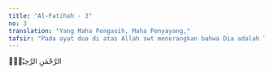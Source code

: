 ```yaml
---
title: "Al-Fatihah - 3"
no: 3
translation: "Yang Maha Pengasih, Maha Penyayang,"
tafsir: "Pada ayat dua di atas Allah swt menerangkan bahwa Dia adalah Tuhan seluruh alam. Maka untuk mengingatkan hamba kepada nikmat dan karunia yang berlipat-ganda, yang telah dilimpahkan-Nya, serta sifat dan cinta kasih sayang yang abadi pada diri-Nya, diulang-Nya sekali lagi menyebut ar-Rahman ar-Rahim. Yang demikian dimaksudkan agar gambaran keganasan dan kezaliman seperti raja-raja yang dipertuan dan bersifat sewenang-wenang lenyap dari pikiran hamba.\n\nAllah mengingatkan dalam ayat ini bahwa sifat ketuhanan Allah terhadap hamba-Nya bukanlah sifat keganasan dan kezaliman, tetapi berdasarkan cinta dan kasih sayang. Dengan demikian manusia akan mencintai Tuhannya, dan menyembah Allah dengan hati yang aman dan tenteram, bebas dari rasa takut dan gelisah. Malah dia akan mengambil pelajaran dari sifat-sifat Allah. Dia akan mendasarkan pergaulan dan tingkah lakunya terhadap manusia sesamanya, atau terhadap orang yang di bawah pimpinannya, malah terhadap binatang yang tak pandai berbicara sekalipun, atas sifat cinta dan kasih sayang itu. Karena dengan jalan demikianlah manusia akan mendapat rahmat dan karunia dari Tuhannya.\n\nRasulullah bersabda:\n\nAllah hanya sayang kepada hamba-hamba-Nya yang pengasih. (Riwayat at-tabrani)\n\nOrang-orang yang penyayang, akan disayangi oleh Allah yang Rahman Tabaraka wa Ta'ala.(Oleh karena itu) sayangilah semua makhluk yang di bumi, niscaya semua makhluk yang di langit akan menyayangi kamu semua. (Riwayat Ahmad, Abu Dawud at-Tirmidzi dan al-hakim).\n\nRasulullah bersabda: \n\n\"Siapa yang kasih sayang meskipun kepada seekor burung (pipit) yang disembelih, akan disayangi Allah pada hari Kiamat. (Riwayat al-Bukhari)\n\nMaksud hadis yang ketiga ialah menggunakan aturan dan tata cara pada waktu menyembelih burung, misalnya memakai pisau yang tajam. Dapat pula dipahami dari urutan kata ar-Rahman, ar-Rahim, bahwa penjagaan, pemeliharaan dan asuhan Allah terhadap seluruh alam, bukanlah karena mengharapkan sesuatu dari alam itu, tetapi semata-mata karena rahmat dan kasih sayang-Nya.\n\nBoleh jadi ada yang terlintas dalam pikiran orang, mengapa Allah membuat peraturan dan hukum, dan menghukum orang-orang yang melanggar peraturan itu? Pikiran ini akan hilang bila diketahui bahwa peraturan dan hukum, begitu juga azab di akhirat atau di dunia yang dibuat Allah untuk hamba-Nya yang melanggar tidaklah berlawanan dengan sifat Allah Yang Maha Pengasih dan Maha Penyayang, karena peraturan dan hukum itu rahmat dari Allah demi untuk kebaikan manusia itu sendiri. Begitu pula azab dari Allah terhadap hamba-Nya yang melanggar peraturan dan hukum itu sesuai dengan keadilan-Nya."
---
```


الرَّحْمٰنِ الرَّحِيْمِۙ
